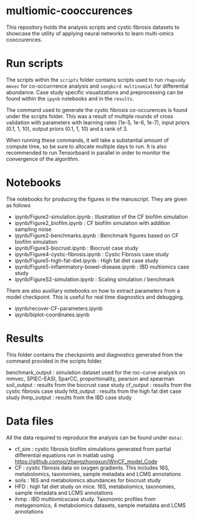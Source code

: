 # multiomic-cooccurences

This repository holds the analysis scripts and cystic fibrosis datasets to showcase the utility of applying neural networks to learn multi-omics cooccurences.

# Run scripts
The scripts within the `scripts` folder contains scripts used to run `rhapsody mmvec` for co-occurrrence analysis and `songbird multinomial` for differential abundance.
Case study specific visualizations and preprocessing can be found within the `ipynb` notebooks and in the `results`.

The command used to generate the cystic fibrosis co-occurences is found under the scripts folder. This was a result of multiple rounds of cross validation with parameters with learning rates (1e-5, 1e-6, 1e-7), input priors (0.1, 1, 10),  output priors (0.1, 1, 10) and a rank of 3.

When running these commands, it will take a substantial amount of compute time, so be sure to allocate multiple days to run.
It is also recommended to run Tensorboard in parallel in order to monitor the convergence of the algorithm.

# Notebooks
The notebooks for producing the figures in the manuscript.  They are given as follows
 - ipynb/Figure2-simulation.ipynb                  : Illustration of the CF biofilm simulation
 - ipynb/Figure2_biofilm.ipynb                     : CF biofilm simulation with addition sampling noise
 - ipynb/Figure2-benchmarks.ipynb                  : Benchmark figures based on CF biofilm simulation
 - ipynb/Figure3-biocrust.ipynb                    : Biocrust case study
 - ipynb/Figure4-cystic-fibrosis.ipynb             : Cystic Fibrosis case study
 - ipynb/Figure5-high-fat-diet.ipynb               : High fat diet case study
 - ipynb/Figure5-inflammatory-bowel-disease.ipynb  : IBD multiomics case study
 - ipynb/FigureS2-simulation.ipynb                 : Scaling simulation / benchmark

There are also auxiliary notebooks on how to extract parameters from a model checkpoint.
This is useful for real time diagnostics and debugging.

- ipynb/recover-CF-parameters.ipynb
- ipynb/biplot-coordinates.ipynb

# Results
This folder contains the checkpoints and diagnostics generated from the command provided in the scripts folder.

benchmark_output : simulation dataset used for the roc-curve analysis on mmvec, SPIEC-EASI, SparCC, proportionality,  pearson and spearman
soil_output      : results from the biocrust case study
cf_output        : results from the cystic fibrosis case study
hfd_output       : results from the high fat diet case study
ihmp_output      : results from the IBD case study

# Data files
All the data required to reproduce the analysis can be found under `data/`.

 - cf_sim : cystic fibrosis biofilm simulations generated from partial differential equations run in matlab using https://github.comoo/zhangzhongxun/WinCF_model_Code
 - CF     : cystic fibrosis data on oxygen gradients.  This includes 16S, metabolomics, taxonomies, sample metadata and LCMS annotations
 - soils  : 16S and metabolomics abundances for biocrust study
 - HFD    : high fat diet study on mice. 16S, metabolomics, taxonomies, sample metadata and LCMS annotations
 - ihmp   : IBD multiomicscase study. Taxonomic profiles from metagenomics, 4 metabolomics datasets, sample metadata and LCMS annotations
